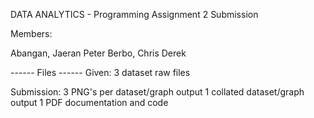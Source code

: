 DATA ANALYTICS - Programming Assignment 2 Submission

Members:

Abangan, Jaeran Peter
Berbo, Chris Derek

------ Files ------
Given:
3 dataset raw files

Submission:
3 PNG's per dataset/graph output
1 collated dataset/graph output
1 PDF documentation and code
